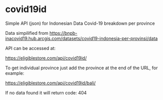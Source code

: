 # covid19id
Simple API (json) for Indonesian Data Covid-19 breakdown per province

Data simpilified from https://bnpb-inacovid19.hub.arcgis.com/datasets/covid19-indonesia-per-provinsi/data

API can be accessed at:

https://eligiblestore.com/api/covid19id/

To get individual province just add the province at the end of the URL, for example:

https://eligiblestore.com/api/covid19id/bali/

If no data found it will return code: 404
